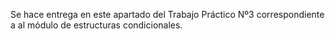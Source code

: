 Se hace entrega en este apartado del Trabajo Práctico Nº3 correspondiente a al módulo de estructuras condicionales.
